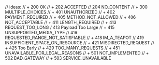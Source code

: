 // ideas:
// + 200  OK
// + 202  ACCEPTED
// 204	NO_CONTENT
// + 300  MULTIPLE_CHOICES
// + 401  UNAUTHORIZED
// + 402  PAYMENT_REQUIRED
// + 405	METHOD_NOT_ALLOWED
// + 406  NOT_ACCEPTABLE
// + 411  LENGTH_REQUIRED
// + 413  REQUEST_TOO_LONG / 413 Payload Too Large
// + 415  UNSUPPORTED_MEDIA_TYPE
// 416	REQUESTED_RANGE_NOT_SATISFIABLE
// + 418  IM_A_TEAPOT
// 419	INSUFFICIENT_SPACE_ON_RESOURCE
// + 421  MISDIRECTED_REQUEST
// + 425  Too Early
// + 429  TOO_MANY_REQUESTS
// + 451  UNAVAILABLE_FOR_LEGAL_REASONS
// + 501  NOT_IMPLEMENTED
// + 502  BAD_GATEWAY
// + 503  SERVICE_UNAVAILABLE